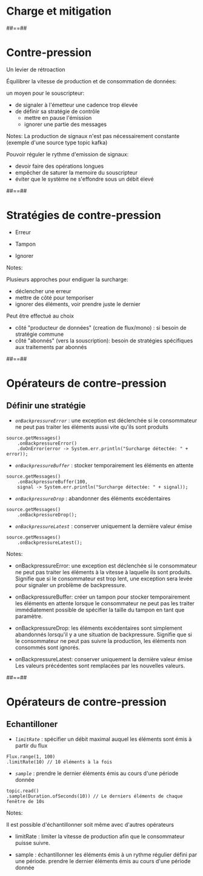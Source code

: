 <!-- .slide: class="transition bg-pink" -->
# Charge et mitigation

##==##

# Contre-pression

Un levier de rétroaction

Équilibrer la vitesse de production et de consommation de données:

un moyen pour le souscripteur:
- de signaler à l'émetteur une cadence trop élevée
- de définir sa stratégie de contrôle
    - mettre en pause l'émission
    - ignorer une partie des messages

Notes:
La production de signaux n'est pas nécessairement constante
(exemple d'une source type topic kafka)

Pouvoir réguler le rythme d'emission de signaux:

- devoir faire des opérations longues
- empêcher de saturer la memoire du souscripteur
- éviter que le système ne s'effondre sous un débit élevé

##==##
<!-- .slide: class="" -->

# Stratégies de contre-pression

- Erreur

- Tampon

- Ignorer


Notes:

Plusieurs approches pour endiguer la surcharge:
- déclencher une erreur
- mettre de côté pour temporiser
- ignorer des éléments, voir prendre juste le dernier

Peut être effectué au choix 
- côté "producteur de données" (creation de flux/mono) : si besoin de stratégie commune
- côté "abonnés" (vers la souscription): besoin de stratégies spécifiques aux traitements par abonnés

##==##
<!-- .slide: class="" -->

# Opérateurs de contre-pression

## Définir une stratégie

- _`onBackpressureError`_ : une exception est déclenchée si le consommateur ne peut pas traiter les éléments aussi vite qu'ils sont produits
```java[]
source.getMessages()
    .onBackpressureError()
    .doOnError(error -> System.err.println("Surcharge détectée: " + error));
```

- _`onBackpressureBuffer`_ : stocker temporairement les éléments en attente
```java[]
source.getMessages()
    .onBackpressureBuffer(100, 
    signal -> System.err.println("Surcharge détectée: " + signal));
```

- _`onBackpressureDrop`_ : abandonner des éléments excédentaires
```java[]
source.getMessages()
    .onBackpressureDrop();
```

- _`onBackpressureLatest`_ : conserver uniquement la dernière valeur émise
```java[]
source.getMessages()
    .onBackpressureLatest();
```
<!-- .element: class="list-fragment" -->

Notes:

- onBackpressureError: 
une exception est déclenchée si le consommateur ne peut pas traiter les éléments à la vitesse à laquelle ils sont produits. 
Signifie que si le consommateur est trop lent, une exception sera levée pour signaler un problème de backpressure.

- onBackpressureBuffer: 
créer un tampon pour stocker temporairement les éléments en attente 
lorsque le consommateur ne peut pas les traiter immédiatement
possible de spécifier la taille du tampon en tant que paramètre. 

- onBackpressureDrop: 
les éléments excédentaires sont simplement abandonnés lorsqu'il y a une situation de backpressure. 
Signifie que si le consommateur ne peut pas suivre la production, les éléments non consommés sont ignorés.

- onBackpressureLatest:
conserver uniquement la dernière valeur émise 
Les valeurs précédentes sont remplacées par les nouvelles valeurs.


##==##
<!-- .slide: class="" -->

# Opérateurs de contre-pression

## Echantilloner


- _`limitRate`_ : spécifier un débit maximal auquel les éléments sont émis à partir du flux
```java[]
Flux.range(1, 100)
.limitRate(10) // 10 éléments à la fois
```

- _`sample`_ : prendre le dernier éléments émis au cours d'une période donnée
```java[]
topic.read()
.sample(Duration.ofSeconds(10)) // Le derniers éléments de chaque fenêtre de 10s
```
<!-- .element: class="list-fragment" -->


Notes:

Il est possible d'échantillonner soit même avec d'autres opérateurs

- limitRate :
limiter la vitesse de production afin que le consommateur puisse suivre.

- sample :
échantillonner les éléments émis à un rythme régulier défini par une période. 
prendre le dernier éléments émis au cours d'une période donnée
